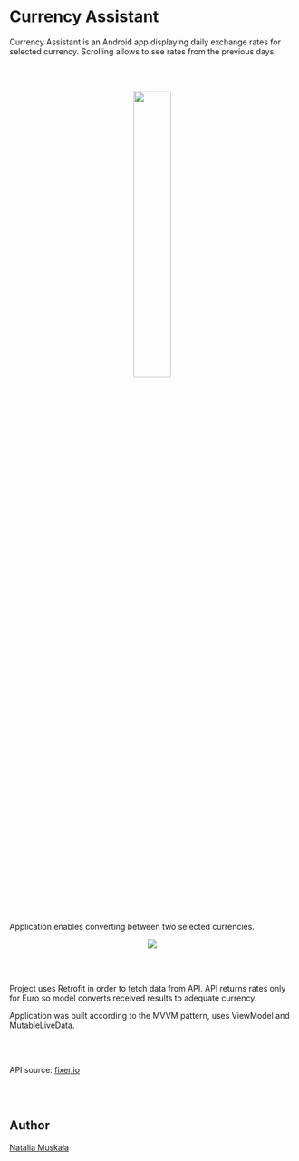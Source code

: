 # Currency Assistant

Currency Assistant is an Android app displaying daily exchange rates for selected currency. Scrolling allows to see rates from the previous days.

<br/><br/>

<p align="center">
<img src="https://github.com/natalia-mus/CurrencyAssistant/assets/56269299/b47d6bf0-bd9f-4ed3-8ee9-0a2c6448ac42" width="36%" height="36%"/>
</p>

<br/><br/>

Application enables converting between two selected currencies.

<p align="center">
<img src="https://github.com/natalia-mus/CurrencyAssistant/assets/56269299/89f3bc41-f132-4f74-9c6b-4ee36a621cec"/>
</p>

<br/><br/>

Project uses Retrofit in order to fetch data from API. API returns rates only for Euro so model converts received results to adequate currency.

Application was built according to the MVVM pattern, uses ViewModel and MutableLiveData.

<br/><br/>

API source: [fixer.io](https://fixer.io)

<br/><br/>

## Author

[Natalia Muskała](https://github.com/natalia-mus)
